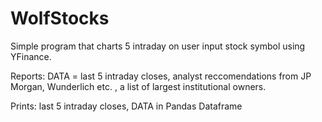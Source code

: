 # WolfStocks

Simple program that charts 5 intraday on user input stock symbol using YFinance. 


Reports: DATA = last 5 intraday closes, analyst reccomendations from JP Morgan, Wunderlich etc. , a list of largest institutional owners.

Prints: last 5 intraday closes, DATA in Pandas Dataframe




